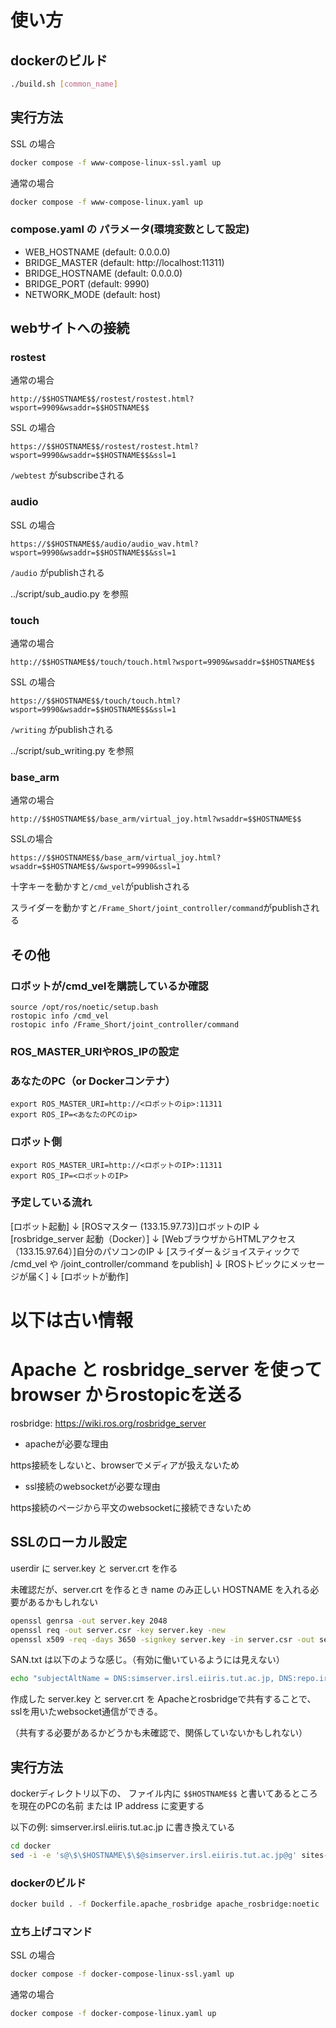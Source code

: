 # 使い方

## dockerのビルド
``` bash
./build.sh [common_name]
```

## 実行方法

SSL の場合
``` bash
docker compose -f www-compose-linux-ssl.yaml up
```

通常の場合
``` bash
docker compose -f www-compose-linux.yaml up
```

### compose.yaml の パラメータ(環境変数として設定)
- WEB_HOSTNAME (default: 0.0.0.0)
- BRIDGE_MASTER (default: http://localhost:11311)
- BRIDGE_HOSTNAME (default: 0.0.0.0)
- BRIDGE_PORT (default: 9990)
- NETWORK_MODE (default: host)

## webサイトへの接続

### rostest

通常の場合
```
http://$$HOSTNAME$$/rostest/rostest.html?wsport=9909&wsaddr=$$HOSTNAME$$
```

SSL の場合
```
https://$$HOSTNAME$$/rostest/rostest.html?wsport=9990&wsaddr=$$HOSTNAME$$&ssl=1
```

```/webtest``` がsubscribeされる

### audio

SSL の場合
```
https://$$HOSTNAME$$/audio/audio_wav.html?wsport=9990&wsaddr=$$HOSTNAME$$&ssl=1
```

```/audio``` がpublishされる

../script/sub_audio.py を参照

### touch

通常の場合
```
http://$$HOSTNAME$$/touch/touch.html?wsport=9909&wsaddr=$$HOSTNAME$$
```

SSL の場合
```
https://$$HOSTNAME$$/touch/touch.html?wsport=9990&wsaddr=$$HOSTNAME$$&ssl=1
```

```/writing``` がpublishされる

../script/sub_writing.py を参照


### base_arm
通常の場合
```
http://$$HOSTNAME$$/base_arm/virtual_joy.html?wsaddr=$$HOSTNAME$$
```

SSLの場合
```
https://$$HOSTNAME$$/base_arm/virtual_joy.html?wsaddr=$$HOSTNAME$$/&wsport=9990&ssl=1
```
十字キーを動かすと```/cmd_vel```がpublishされる

スライダーを動かすと```/Frame_Short/joint_controller/command```がpublishされる

## その他
### ロボットが/cmd_velを購読しているか確認
```
source /opt/ros/noetic/setup.bash
rostopic info /cmd_vel
rostopic info /Frame_Short/joint_controller/command
```

### ROS_MASTER_URIやROS_IPの設定
### あなたのPC（or Dockerコンテナ）
```
export ROS_MASTER_URI=http://<ロボットのip>:11311
export ROS_IP=<あなたのPCのip>
```
### ロボット側
```
export ROS_MASTER_URI=http://<ロボットのIP>:11311
export ROS_IP=<ロボットのIP>

```

### 予定している流れ
[ロボット起動]
     ↓
[ROSマスター (133.15.97.73)]ロボットのIP
     ↓
[rosbridge_server 起動（Docker）]
     ↓
[WebブラウザからHTMLアクセス（133.15.97.64）]自分のパソコンのIP
     ↓
[スライダー＆ジョイスティックで /cmd_vel や /joint_controller/command をpublish]
     ↓
[ROSトピックにメッセージが届く]
     ↓
[ロボットが動作]



# 以下は古い情報
# Apache と rosbridge_server を使って browser からrostopicを送る

rosbridge: https://wiki.ros.org/rosbridge_server

- apacheが必要な理由

https接続をしないと、browserでメディアが扱えないため

- ssl接続のwebsocketが必要な理由

https接続のページから平文のwebsocketに接続できないため


## SSLのローカル設定 

userdir に server.key と server.crt を作る

未確認だが、server.crt を作るとき name のみ正しい HOSTNAME を入れる必要があるかもしれない

``` bash
openssl genrsa -out server.key 2048
openssl req -out server.csr -key server.key -new
openssl x509 -req -days 3650 -signkey server.key -in server.csr -out server.crt -extfile SAN.txt
```

SAN.txt は以下のような感じ。（有効に働いているようには見えない）

``` bash
echo "subjectAltName = DNS:simserver.irsl.eiiris.tut.ac.jp, DNS:repo.irsl.eiiris.tut.ac.jp, DNS:cpshost.irsl.eiiris.tut.ac.jp" > SAN.txt
```

作成した server.key と server.crt を Apacheとrosbridgeで共有することで、sslを用いたwebsocket通信ができる。

（共有する必要があるかどうかも未確認で、関係していないかもしれない）

## 実行方法

dockerディレクトリ以下の、 ファイル内に ```$$HOSTNAME$$``` と書いてあるところを現在のPCの名前 または IP address に変更する

以下の例: simserver.irsl.eiiris.tut.ac.jp に書き換えている

``` bash
cd docker
sed -i -e 's@\$\$HOSTNAME\$\$@simserver.irsl.eiiris.tut.ac.jp@g' sites-available/* userdir/* *.yaml
```

### dockerのビルド
``` bash
docker build . -f Dockerfile.apache_rosbridge apache_rosbridge:noetic
```

### 立ち上げコマンド

SSL の場合
``` bash
docker compose -f docker-compose-linux-ssl.yaml up
```

通常の場合
``` bash
docker compose -f docker-compose-linux.yaml up
```
